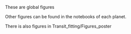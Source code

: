 These are global figures

Other figures can be found in the notebooks of each planet.

There is also figures in Transit_fitting/Figures_poster
